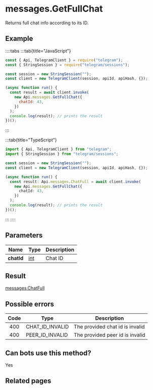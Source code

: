 # messages.GetFullChat

Returns full chat info according to its ID.

## Example

::::tabs
:::tab{title="JavaScript"}

```js
const { Api, TelegramClient } = require("telegram");
const { StringSession } = require("telegram/sessions");

const session = new StringSession("");
const client = new TelegramClient(session, apiId, apiHash, {});

(async function run() {
  const result = await client.invoke(
    new Api.messages.GetFullChat({
      chatId: 43,
    })
  );
  console.log(result); // prints the result
})();
```

:::

:::tab{title="TypeScript"}

```ts
import { Api, TelegramClient } from "telegram";
import { StringSession } from "telegram/sessions";

const session = new StringSession("");
const client = new TelegramClient(session, apiId, apiHash, {});

(async function run() {
  const result: Api.messages.ChatFull = await client.invoke(
    new Api.messages.GetFullChat({
      chatId: 43,
    })
  );
  console.log(result); // prints the result
})();
```

:::
::::

## Parameters

|    Name    | Type                                      | Description |
| :--------: | ----------------------------------------- | ----------- |
| **chatId** | [int](https://core.telegram.org/type/int) | Chat ID     |

## Result

[messages.ChatFull](https://core.telegram.org/type/messages.ChatFull)

## Possible errors

| Code | Type            | Description                     |
| :--: | --------------- | ------------------------------- |
| 400  | CHAT_ID_INVALID | The provided chat id is invalid |
| 400  | PEER_ID_INVALID | The provided peer id is invalid |

## Can bots use this method?

Yes

## Related pages
